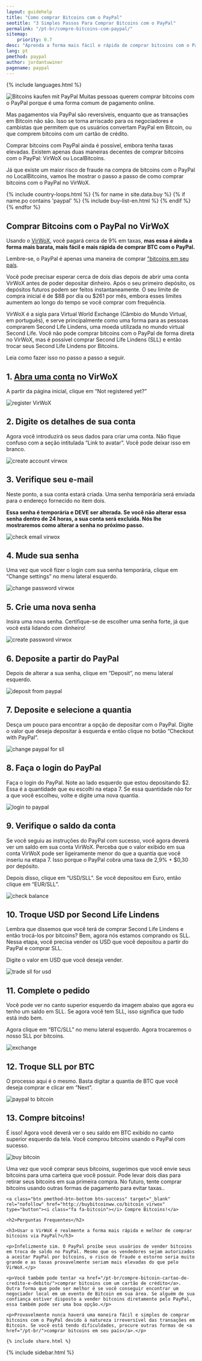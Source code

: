 ```yaml
---
layout: guidehelp
title: "Como comprar Bitcoins com o PayPal"
seotitle: "3 Simples Passos Para Comprar Bitcoins com o PayPal"
permalink: "/pt-br/compre-bitcoins-com-paypal/"
sitemap:
    priority: 0.7
desc: "Aprenda a forma mais fácil e rápida de comprar bitcoins com o PayPal instantaneamente neste guia em passo a passo."  
lang: pt
pmethod: paypal
author: jordantuwiner
pagename: paypal
---
```

<div class="col-sm-12">

{% include languages.html %}

<p><img class="img-responsive halfimg-right" alt="Bitcoins kaufen mit PayPal" src="/img/icons/sepa.png"> Muitas pessoas querem comprar bitcoins com o PayPal porque é uma forma comum de pagamento online.</p>

<p>Mas pagamentos via PayPal são reversíveis, enquanto que as transações em Bitcoin não são. Isso se torna arriscado para os negociadores e cambistas que permitem que os usuários convertam PayPal em Bitcoin, ou que comprem bitcoins com um cartão de crédito.</p>

<p>Comprar bitcoins com PayPal ainda é possível, embora tenha taxas elevadas. Existem apenas duas maneiras decentes de comprar bitcoins com o PayPal: VirWoX ou LocalBitcoins.</p>
 
<p>Já que existe um maior risco de fraude na compra de bitcoins com o PayPal no LocalBitcoins, vamos lhe mostrar o passo a passo de como comprar bitcoins com o PayPal no VirWoX.</p>

</div>

<div class="col-sm-12">
	{% include country-loops.html %}
	{% for name in site.data.buy %}
	{% if name.po contains 'paypal' %}
	{% include buy-list-en.html %}
	{% endif %}
	{% endfor %}
</div>

<div class="col-sm-12 small-large-break">
</div>


<div class="content-with-sidebar col-md-9">
<h2 class="pp-header">Comprar Bitcoins com o PayPal no VirWoX</h2>

<p>Usando o <a href="http://buybitcoinww.co/bitcoin_virwox" rel="nofollow" target="_blank">VirWoX</a>, você pagará cerca de 9% em taxas, <b>mas essa é ainda a forma mais barata, mais fácil e mais rápida de comprar BTC com o PayPal.</b></p> 

<p>Lembre-se, o PayPal é apenas uma maneira de comprar <a href="/pt-br/">"bitcoins em seu país</a>.</p>

<p>Você pode precisar esperar cerca de dois dias depois de abrir uma conta VirWoX antes de poder depositar dinheiro. Após o seu primeiro depósito, os depósitos futuros podem ser feitos instantaneamente. O seu limite de compra inicial é de $88 por dia ou $261 por mês, embora esses limites aumentem ao longo do tempo se você comprar com frequência.</p>

<p>VirWoX é a sigla para Virtual World Exchange (Câmbio do Mundo Virtual, em português), e serve principalmente como uma forma para as pessoas comprarem Second Life Lindens, uma moeda utilizada no mundo virtual Second Life. Você não pode comprar bitcoins com o PayPal de forma direta no VirWoX, mas é possível comprar Second Life Lindens (SLL) e então trocar seus Second Life Lindens por Bitcoins.</p>

<p>Leia como fazer isso no passo a passo a seguir. </p>

<h2>1. <a href="http://buybitcoinww.co/bitcoin_virwox" rel="nofollow" target="_blank">Abra uma conta</a> no VirWoX</h2> 

<p>A partir da página inicial, clique em “Not registered yet?”</p> 

<p><img src="/img/paypaltobtc/1.png" alt="register VirWoX" class="img-responsive kb-helper" /></p> 

<h2 id="enter-the-details-for-your-account">2. Digite os detalhes de sua conta</h2> 

<p>Agora você introduzirá os seus dados para criar uma conta. Não fique confuso com a seção intitulada “Link to avatar”. Você pode deixar isso em branco.</p> 

<p><img src="/img/paypaltobtc/2.png" alt="create account virwox" class="img-responsive kb-helper" /></p> 

<h2 id="check-your-email">3. Verifique seu e-mail</h2> 

<p>Neste ponto, a sua conta estará criada. Uma senha temporária será enviada para o endereço fornecido no item dois.</p> 

<p><strong>Essa senha é temporária e DEVE ser alterada. Se você não alterar essa senha dentro de 24 horas, a sua conta será excluída. Nós lhe mostraremos como alterar a senha no próximo passo.</strong></p> 

<p><img src="/img/paypaltobtc/3.png" alt="check email virwox" class="img-responsive kb-helper" /></p> 

<h2 id="change-your-password">4. Mude sua senha</h2> 

<p>Uma vez que você fizer o login com sua senha temporária, clique em “Change settings” no menu lateral esquerdo.</p> 

<p><img src="/img/paypaltobtc/4.png" alt="change password virwox" class="img-responsive kb-helper" /></p> 

<h2 id="create-a-new-password">5. Crie uma nova senha</h2> 

<p>Insira uma nova senha. Certifique-se de escolher uma senha forte, já que você está lidando com dinheiro!</p> 

<p><img src="/img/paypaltobtc/5.png" alt="create password virwox" class="img-responsive kb-helper" /></p> 

<h2 id="deposit-from-paypal">6. Deposite a partir do PayPal</h2> 

<p>Depois de alterar a sua senha, clique em “Deposit”, no menu lateral esquerdo.</p> 

<p><img src="/img/paypaltobtc/6.png" alt="deposit from paypal" class="img-responsive kb-helper" /></p> 

<h2 id="deposit-and-select-amount">7. Deposite e selecione a quantia</h2> 

<p>Desça um pouco para encontrar a opção de depositar com o PayPal. Digite o valor que deseja depositar à esquerda e então clique no botão “Checkout with PayPal”.</p> 

<p><img src="/img/paypaltobtc/7.png" alt="change paypal for sll" class="img-responsive kb-helper" /></p> 

<h2 id="login-to-paypal">8. Faça o login do PayPal</h2> 

<p>Faça o login do PayPal. Note ao lado esquerdo que estou depositando $2. Essa é a quantidade que eu escolhi na etapa 7. Se essa quantidade não for a que você escolheu, volte e digite uma nova quantia.</p> 

<p><img src="/img/paypaltobtc/8.png" alt="login to paypal" class="img-responsive kb-helper" /></p> 

<h2 id="verify-acccount-balance">9. Verifique o saldo da conta</h2> 

<p>Se você seguiu as instruções do PayPal com sucesso, você agora deverá ver um saldo em sua conta VirWoX. Perceba que o valor exibido em sua conta VirWoX pode ser ligeiramente menor do que a quantia que você inseriu na etapa 7. Isso porque o PayPal cobra uma taxa de 2,9% + $0,30 por depósito.</p> 

<p>Depois disso, clique em “USD/SLL”. Se você depositou em Euro, então clique em “EUR/SLL”.</p> 

<p><img src="/img/paypaltobtc/9.png" alt="check balance" class="img-responsive kb-helper" /></p> 

<h2 id="trade-usd-for-second-life-lindens">10. Troque USD por Second Life Lindens</h2> 

<p>Lembra que dissemos que você terá de comprar Second Life Lindens e então trocá-los por bitcoins? Bem, agora nós estamos comprando os SLL. Nessa etapa, você precisa vender os USD que você depositou a partir do PayPal e comprar SLL.</p> 

<p>Digite o valor em USD que você deseja vender.</p> 

<p><img src="/img/paypaltobtc/10.png" alt="trade sll for usd" class="img-responsive kb-helper" /></p> 

<h2 id="complete-order">11. Complete o pedido</h2> 

<p>Você pode ver no canto superior esquerdo da imagem abaixo que agora eu tenho um saldo em SLL. Se agora você tem SLL, isso significa que tudo está indo bem.</p> 

<p>Agora clique em “BTC/SLL” no menu lateral esquerdo. Agora trocaremos o nosso SLL por bitcoins.</p> 

<p><img src="/img/paypaltobtc/11.png" alt="exchange" class="img-responsive kb-helper" /></p> 

<h2 id="trade-sll-for-btc">12. Troque SLL por BTC</h2> 

<p>O processo aqui é o mesmo. Basta digitar a quantia de BTC que você deseja comprar e clicar em “Next”. </p> 

<p><img src="/img/paypaltobtc/12.png" alt="paypal to bitcoin" class="img-responsive kb-helper" /></p> 

<h2 id="buy-bitcoin">13. Compre bitcoins!</h2> 

<p>É isso! Agora você deverá ver o seu saldo em BTC exibido no canto superior esquerdo da tela. Você comprou bitcoins usando o PayPal com sucesso.</p> 

<p><img src="/img/paypaltobtc/13.png" alt="buy bitcoin" class="img-responsive kb-helper" /></p> 

<p>Uma vez que você comprar seus bitcoins, sugerimos que você envie seus bitcoins para uma carteira que você possuir. Pode levar dois dias para retirar seus bitcoins em sua primeira compra. No futuro, tente comprar bitcoins usando outras formas de pagamento para evitar taxas..</p> 
	
	<a class="btn pmethod-btn-bottom btn-success" target="_blank" rel="nofollow" href="http://buybitcoinww.co/bitcoin_virwox" type="button"><i class="fa fa-bitcoin"></i> Compre Bitcoins!</a>
	
	<h2>Perguntas Frequentes</h2>
	
	<h3>Usar o VirWoX é realmente a forma mais rápida e melhor de comprar bitcoins via PayPal?</h3>
	
	<p>Infelizmente sim. O PayPal proíbe seus usuários de vender bitcoins em troca de saldo no PayPal. Mesmo que os vendedores sejam autorizados a aceitar PayPal por bitcoins, o risco de fraude e estorno seria muito grande e as taxas provavelmente seriam mais elevadas do que pelo VirWoX.</p>
	
	<p>Você também pode tentar <a href="/pt-br/compre-bitcoin-cartao-de-credito-e-debito/">comprar bitcoins com um cartão de crédito</a>. Outra forma que pode ser melhor é se você conseguir encontrar um negociador local em um evento de Bitcoin em sua área. Se alguém de sua confiança estiver disposto a vender bitcoins diretamente pelo PayPal, essa também pode ser uma boa opção.</p>
	
	<p>Provavelmente nunca haverá uma maneira fácil e simples de comprar bitcoins com o PayPal devido à natureza irreversível das transações em Bitcoin. Se você está tendo dificuldades, procure outras formas de <a href="/pt-br/">comprar bitcoins em seu país</a>.</p>
	
	{% include share.html %}
</div>
<div class="sidebar-add col-md-3">
	{% include sidebar.html %}
</div>